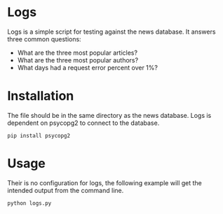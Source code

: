 # Logs
Logs is a simple script for testing against the news database. It answers three common questions:
- What are the three most popular articles?
- What are the three most popular authors?
- What days had a request error percent over 1%?

# Installation
The file should be in the same directory as the news database. Logs is dependent on psycopg2 to connect to the database.
```
pip install psycopg2
```

# Usage
Their is no configuration for logs, the following example will get the intended output from the command line.
```
python logs.py
```